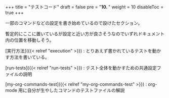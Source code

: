 +++
title = "テストコード"
draft = false
pre = "<b>10. </b>"
weight = 10
disableToc = true
+++

一部のコマンドなどの設定を書き始めているので設けたセクション。

暫定的にここに置いているが設定と近い方が良さそうなのでいずれドキュメント内の位置を移動しそう。

[実行方法]({{< relref "execution" >}})
: とりあえず書かれているテストを動かす方法を書いている。

[run-tests]({{< relref "run-tests" >}})
: テスト全体を動かすための共通設定ファイルの説明

[my-org-commands-test]({{< relref "my-org-commands-test" >}})
: org-mode 用に自分が生やしたコマンドのテストファイルの解説

